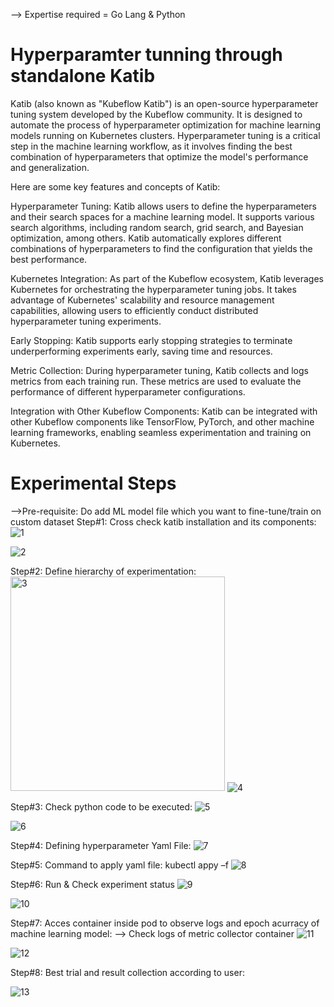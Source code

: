--> Expertise required = Go Lang & Python
# Hyperparamter tunning through standalone Katib
Katib (also known as "Kubeflow Katib") is an open-source hyperparameter tuning system developed by the Kubeflow community. It is designed to automate the process of hyperparameter optimization for machine learning models running on Kubernetes clusters. Hyperparameter tuning is a critical step in the machine learning workflow, as it involves finding the best combination of hyperparameters that optimize the model's performance and generalization.

Here are some key features and concepts of Katib:

Hyperparameter Tuning: Katib allows users to define the hyperparameters and their search spaces for a machine learning model. It supports various search algorithms, including random search, grid search, and Bayesian optimization, among others. Katib automatically explores different combinations of hyperparameters to find the configuration that yields the best performance.

Kubernetes Integration: As part of the Kubeflow ecosystem, Katib leverages Kubernetes for orchestrating the hyperparameter tuning jobs. It takes advantage of Kubernetes' scalability and resource management capabilities, allowing users to efficiently conduct distributed hyperparameter tuning experiments.

Early Stopping: Katib supports early stopping strategies to terminate underperforming experiments early, saving time and resources.

Metric Collection: During hyperparameter tuning, Katib collects and logs metrics from each training run. These metrics are used to evaluate the performance of different hyperparameter configurations.

Integration with Other Kubeflow Components: Katib can be integrated with other Kubeflow components like TensorFlow, PyTorch, and other machine learning frameworks, enabling seamless experimentation and training on Kubernetes.

# Experimental Steps
-->Pre-requisite: Do add ML model file which you want to fine-tune/train on custom dataset
Step#1:
Cross check katib installation and its components:
![1](https://github.com/hassamtahir/Hyperparamter-tunning-through-standalone-Katib/assets/58023371/5da63ed1-d4c3-4175-902e-d91cbe0beb0e)

![2](https://github.com/hassamtahir/Hyperparamter-tunning-through-standalone-Katib/assets/58023371/022cc1db-7903-42d4-b114-53af3bbe6362)

Step#2: Define hierarchy of experimentation:
<img width="343" alt="3" src="https://github.com/hassamtahir/Hyperparamter-tunning-through-standalone-Katib/assets/58023371/22015721-6504-4138-8a97-7aa830f5f9c1">
![4](https://github.com/hassamtahir/Hyperparamter-tunning-through-standalone-Katib/assets/58023371/490c5f4c-ce2a-40d6-9044-50880777bc9c)

Step#3: Check python code to be executed:
![5](https://github.com/hassamtahir/Hyperparamter-tunning-through-standalone-Katib/assets/58023371/0920ba95-e655-42bf-80dd-f5bd461b1caf)

![6](https://github.com/hassamtahir/Hyperparamter-tunning-through-standalone-Katib/assets/58023371/bbc3c2e3-d1ef-46b7-b23e-bf4d67ed29cf)

Step#4: Defining hyperparameter Yaml File:
![7](https://github.com/hassamtahir/Hyperparamter-tunning-through-standalone-Katib/assets/58023371/ee482dbd-13b3-4a5e-99ee-b2d1b7130b63)

Step#5: Command to apply yaml file: 
kubectl appy –f <path to yaml file>
![8](https://github.com/hassamtahir/Hyperparamter-tunning-through-standalone-Katib/assets/58023371/26624cc5-6dd9-4dcc-81eb-1194b1fbd2d9)

Step#6: Run & Check experiment status
![9](https://github.com/hassamtahir/Hyperparamter-tunning-through-standalone-Katib/assets/58023371/51780d95-1735-494b-9cc3-8c453c3b62be)

![10](https://github.com/hassamtahir/Hyperparamter-tunning-through-standalone-Katib/assets/58023371/d728733d-f14d-4bfb-a1b2-bed09592584d)

Step#7: Acces container inside pod to observe logs and epoch acurracy of machine learning model:
--> Check logs of metric collector container
![11](https://github.com/hassamtahir/Hyperparamter-tunning-through-standalone-Katib/assets/58023371/a0e293a2-8710-4887-bb64-2dccf979e5e3)

![12](https://github.com/hassamtahir/Hyperparamter-tunning-through-standalone-Katib/assets/58023371/4e0c6148-24c1-4192-b358-ebf2eb0db162)

Step#8: Best trial and result collection according to user:

![13](https://github.com/hassamtahir/Hyperparamter-tunning-through-standalone-Katib/assets/58023371/44222c48-39f2-4c9d-870f-b80aced22acd)




